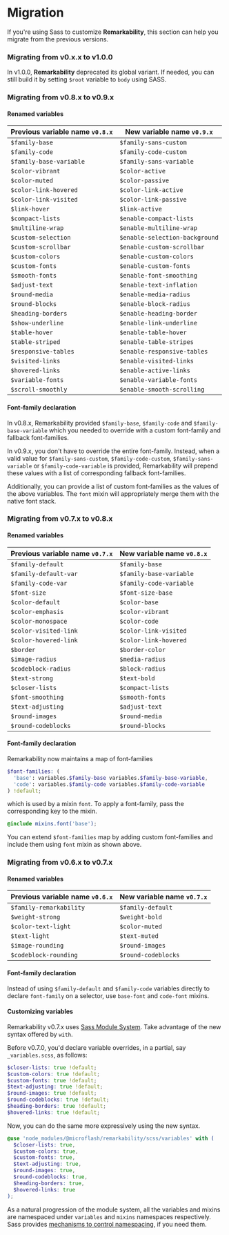 # Migration

If you're using Sass to customize **Remarkability**, this section can help you migrate from the previous versions.

### Migrating from v0.x.x to v1.0.0

In v1.0.0, **Remarkability** deprecated its global variant. If needed, you can still build it by setting `$root` variable to `body` using SASS.

### Migrating from v0.8.x to v0.9.x

#### Renamed variables

| Previous variable name `v0.8.x` | New variable name `v0.9.x` |
| ------------------- | ------------------- |
| `$family-base` | `$family-sans-custom` |
| `$family-code` | `$family-code-custom` |
| `$family-base-variable` | `$family-sans-variable` |
| `$color-vibrant` | `$color-active` |
| `$color-muted` | `$color-passive` |
| `$color-link-hovered` | `$color-link-active` |
| `$color-link-visited` | `$color-link-passive` |
| `$link-hover` | `$link-active` |
| `$compact-lists` | `$enable-compact-lists` |
| `$multiline-wrap` | `$enable-multiline-wrap` |
| `$custom-selection` | `$enable-selection-background` |
| `$custom-scrollbar` | `$enable-custom-scrollbar` |
| `$custom-colors` | `$enable-custom-colors` |
| `$custom-fonts` | `$enable-custom-fonts` |
| `$smooth-fonts` | `$enable-font-smoothing` |
| `$adjust-text` | `$enable-text-inflation` |
| `$round-media` | `$enable-media-radius` |
| `$round-blocks` | `$enable-block-radius` |
| `$heading-borders` | `$enable-heading-border` |
| `$show-underline` | `$enable-link-underline` |
| `$table-hover` | `$enable-table-hover` |
| `$table-striped` | `$enable-table-stripes` |
| `$responsive-tables` | `$enable-responsive-tables` |
| `$visited-links` | `$enable-visited-links` |
| `$hovered-links` | `$enable-active-links` |
| `$variable-fonts` | `$enable-variable-fonts` |
| `$scroll-smoothly` | `$enable-smooth-scrolling` |

#### Font-family declaration

In v0.8.x, Remarkability provided `$family-base`, `$family-code` and `$family-base-variable` which you needed to override with a custom font-family and fallback font-families.

In v0.9.x, you don't have to override the entire font-family. Instead, when a valid value for `$family-sans-custom`, `$family-code-custom`, `$family-sans-variable` or `$family-code-variable` is provided, Remarkability will prepend these values with a list of corresponding fallback font-families. 

Additionally, you can provide a list of custom font-families as the values of the above variables. The `font` mixin will appropriately merge them with the native font stack.

### Migrating from v0.7.x to v0.8.x

#### Renamed variables

| Previous variable name `v0.7.x` | New variable name `v0.8.x` |
| ------------------- | ------------------- |
| `$family-default` | `$family-base` |
| `$family-default-var` | `$family-base-variable` |
| `$family-code-var` | `$family-code-variable` |
| `$font-size` | `$font-size-base` |
| `$color-default` | `$color-base` |
| `$color-emphasis` | `$color-vibrant` |
| `$color-monospace` | `$color-code` |
| `$color-visited-link` | `$color-link-visited` |
| `$color-hovered-link` | `$color-link-hovered` |
| `$border` | `$border-color` |
| `$image-radius` | `$media-radius` |
| `$codeblock-radius` | `$block-radius` |
| `$text-strong` | `$text-bold` |
| `$closer-lists` | `$compact-lists` |
| `$font-smoothing` | `$smooth-fonts` |
| `$text-adjusting` | `$adjust-text` |
| `$round-images` | `$round-media` |
| `$round-codeblocks` | `$round-blocks` |

#### Font-family declaration

Remarkability now maintains a map of font-families

```scss
$font-families: (
  'base': variables.$family-base variables.$family-base-variable,
  'code': variables.$family-code variables.$family-code-variable
) !default;
```

which is used by a mixin `font`. To apply a font-family, pass the corresponding key to the mixin.

```scss
@include mixins.font('base');
```

You can extend `$font-families` map by adding custom font-families and include them using `font` mixin as shown above.

### Migrating from v0.6.x to v0.7.x

#### Renamed variables

| Previous variable name `v0.6.x` | New variable name `v0.7.x` |
| ------------------- | ------------------- |
| `$family-remarkability` | `$family-default` |
| `$weight-strong` | `$weight-bold` |
| `$color-text-light` | `$color-muted` |
| `$text-light` | `$text-muted` |
| `$image-rounding` | `$round-images` |
| `$codeblock-rounding` | `$round-codeblocks` |

#### Font-family declaration

Instead of using `$family-default` and `$family-code` variables directly to declare `font-family` on a selector, use `base-font` and `code-font` mixins.

#### Customizing variables

Remarkability v0.7.x uses [Sass Module System](https://sass-lang.com/blog/the-module-system-is-launched). Take advantage of the new syntax offered by `with`.

Before v0.7.0, you'd declare variable overrides, in a partial, say `_variables.scss`, as follows:

```scss
$closer-lists: true !default;
$custom-colors: true !default;
$custom-fonts: true !default;
$text-adjusting: true !default;
$round-images: true !default;
$round-codeblocks: true !default;
$heading-borders: true !default;
$hovered-links: true !default;
```

Now, you can do the same more expressively using the new syntax.

```scss
@use 'node_modules/@microflash/remarkability/scss/variables' with (
  $closer-lists: true,
  $custom-colors: true,
  $custom-fonts: true,
  $text-adjusting: true,
  $round-images: true,
  $round-codeblocks: true,
  $heading-borders: true,
  $hovered-links: true
);
```

As a natural progression of the module system, all the variables and mixins are namespaced under `variables` and `mixins` namespaces respectively. Sass provides [mechanisms to control namespacing](https://sass-lang.com/blog/the-module-system-is-launched#controlling-namespaces), if you need them.
